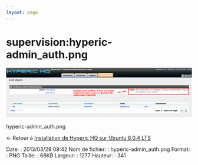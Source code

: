 ```yaml
---
layout: page
---
```


supervision:hyperic-admin\_auth.png
===================================

[![hyperic-admin\_auth.png](../../assets/media/supervision/hyperic-admin_auth.png@cache=&w=900&h=240 "hyperic-admin_auth.png")](../../assets/media/supervision/hyperic-admin_auth.png@cache= "Afficher le fichier original")

hyperic-admin\_auth.png

← Retour à [Installation de Hyperic HQ sur Ubuntu 8.0.4
LTS](../../various/hyperic-ubuntu-install.html "various:hyperic-ubuntu-install")

Date:
:   2013/03/29 09:42
Nom de fichier:
:   hyperic-admin\_auth.png
Format:
:   PNG
Taille:
:   68KB
Largeur:
:   1277
Hauteur:
:   341

